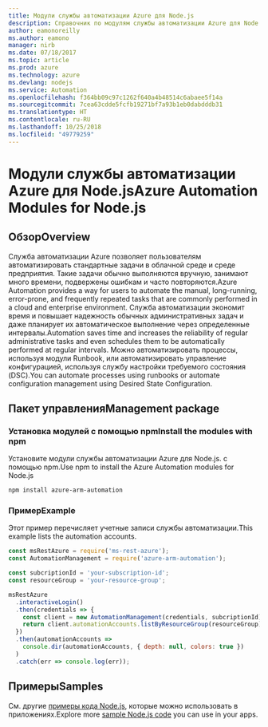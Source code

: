 ```yaml
---
title: Модули службы автоматизации Azure для Node.js
description: Справочник по модулям службы автоматизации Azure для Node.js
author: eamonoreilly
ms.author: eamono
manager: nirb
ms.date: 07/18/2017
ms.topic: article
ms.prod: azure
ms.technology: azure
ms.devlang: nodejs
ms.service: Automation
ms.openlocfilehash: f364bb09c97c1262f640a4b48514c6abaee5f14a
ms.sourcegitcommit: 7cea63cdde5fcfb19271bf7a93b1eb0dabdddb31
ms.translationtype: HT
ms.contentlocale: ru-RU
ms.lasthandoff: 10/25/2018
ms.locfileid: "49779259"
---
```

# <a name="azure-automation-modules-for-nodejs"></a><span data-ttu-id="e998a-103">Модули службы автоматизации Azure для Node.js</span><span class="sxs-lookup"><span data-stu-id="e998a-103">Azure Automation Modules for Node.js</span></span>

## <a name="overview"></a><span data-ttu-id="e998a-104">Обзор</span><span class="sxs-lookup"><span data-stu-id="e998a-104">Overview</span></span>

<span data-ttu-id="e998a-105">Служба автоматизации Azure позволяет пользователям автоматизировать стандартные задачи в облачной среде и среде предприятия. Такие задачи обычно выполняются вручную, занимают много времени, подвержены ошибкам и часто повторяются.</span><span class="sxs-lookup"><span data-stu-id="e998a-105">Azure Automation provides a way for users to automate the manual, long-running, error-prone, and frequently repeated tasks that are commonly performed in a cloud and enterprise environment.</span></span> <span data-ttu-id="e998a-106">Служба автоматизации экономит время и повышает надежность обычных административных задач и даже планирует их автоматическое выполнение через определенные интервалы.</span><span class="sxs-lookup"><span data-stu-id="e998a-106">Automation saves time and increases the reliability of regular administrative tasks and even schedules them to be automatically performed at regular intervals.</span></span> <span data-ttu-id="e998a-107">Можно автоматизировать процессы, используя модули Runbook, или автоматизировать управление конфигурацией, используя службу настройки требуемого состояния (DSC).</span><span class="sxs-lookup"><span data-stu-id="e998a-107">You can automate processes using runbooks or automate configuration management using Desired State Configuration.</span></span>

## <a name="management-package"></a><span data-ttu-id="e998a-108">Пакет управления</span><span class="sxs-lookup"><span data-stu-id="e998a-108">Management package</span></span>

### <a name="install-the-modules-with-npm"></a><span data-ttu-id="e998a-109">Установка модулей с помощью npm</span><span class="sxs-lookup"><span data-stu-id="e998a-109">Install the modules with npm</span></span>

<span data-ttu-id="e998a-110">Установите модули службы автоматизации Azure для Node.js. с помощью npm.</span><span class="sxs-lookup"><span data-stu-id="e998a-110">Use npm to install the Azure Automation modules for Node.js</span></span>

```bash
npm install azure-arm-automation
```

### <a name="example"></a><span data-ttu-id="e998a-111">Пример</span><span class="sxs-lookup"><span data-stu-id="e998a-111">Example</span></span>

<span data-ttu-id="e998a-112">Этот пример перечисляет учетные записи службы автоматизации.</span><span class="sxs-lookup"><span data-stu-id="e998a-112">This example lists the automation accounts.</span></span>

```javascript
const msRestAzure = require('ms-rest-azure');
const AutomationManagement = require('azure-arm-automation');

const subcriptionId = 'your-subscription-id';
const resourceGroup = 'your-resource-group';

msRestAzure
  .interactiveLogin()
  .then(credentials => {
    const client = new AutomationManagement(credentials, subcriptionId);
    return client.automationAccounts.listByResourceGroup(resourceGroup);
  })
  .then(automationAccounts =>
    console.dir(automationAccounts, { depth: null, colors: true })
  )
  .catch(err => console.log(err));
```

## <a name="samples"></a><span data-ttu-id="e998a-113">Примеры</span><span class="sxs-lookup"><span data-stu-id="e998a-113">Samples</span></span>

<span data-ttu-id="e998a-114">См. другие [примеры кода Node.js](https://azure.microsoft.com/resources/samples/?platform=nodejs), которые можно использовать в приложениях.</span><span class="sxs-lookup"><span data-stu-id="e998a-114">Explore more [sample Node.js code](https://azure.microsoft.com/resources/samples/?platform=nodejs) you can use in your apps.</span></span>
